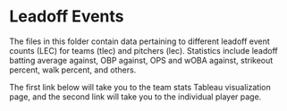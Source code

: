 # Leadoff Events

The files in this folder contain data pertaining to different leadoff event counts (LEC) for teams (tlec) and pitchers (lec). Statistics include leadoff batting average against, OBP against, OPS and wOBA against, strikeout percent, walk percent, and others.

The first link below will take you to the team stats Tableau visualization page, and the second link will take you to the individual player page.
